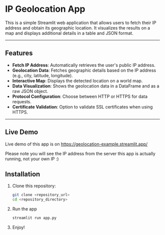 # IP Geolocation App

This is a simple Streamlit web application that allows users to fetch their IP address and obtain its geographic location. It visualizes the results on a map and displays additional details in a table and JSON format.

---

## Features

- **Fetch IP Address**: Automatically retrieves the user's public IP address.
- **Geolocation Data**: Fetches geographic details based on the IP address (e.g., city, latitude, longitude).
- **Interactive Map**: Displays the detected location on a world map.
- **Data Visualization**: Shows the geolocation data in a DataFrame and as a raw JSON object.
- **Protocol Configuration**: Choose between HTTP or HTTPS for data requests.
- **Certificate Validation**: Option to validate SSL certificates when using HTTPS.

---

## Live Demo

Live demo of this app is on https://geolocation-example.streamlit.app/

Please note you will see the IP address from the server this app is actually running, not your own IP :)

## Installation

1. Clone this repository:
   ```bash
   git clone <repository_url>
   cd <repository_directory>

2. Run the app
    ```bash
    streamlit run app.py
    ```

3. Enjoy!